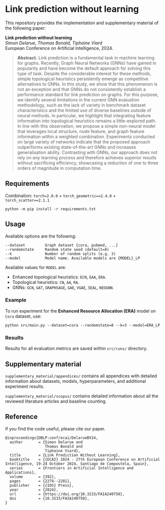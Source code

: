 # Link prediction without learning

This repository provides the implementation and supplementary material of the following paper:

**Link prediction without learning**  
*Simon Delarue, Thomas Bonald, Tiphaine Viard*  
European Conference on Artificial Intelligence, 2024.

>**Abstract.** Link prediction is a fundamental task in machine learning for graphs. Recently, Graph Neural Networks (GNNs) have gained in popularity and have become the default approach for solving this type of task. Despite the considerable interest for these methods, simple topological heuristics persistently emerge as competitive alternatives to GNNs. In this study, we show that this phenomenon is not an exception and that GNNs do not consistently establish a performance standard for link prediction on graphs. For this purpose, we identify several limitations in the current GNN evaluation methodology, such as the lack of variety in benchmark dataset characteristics and the limited use of diverse baselines outside of neural methods. In particular, we highlight that integrating feature information into topological heuristics remains a little-explored path. In line with this observation, we propose a simple non-neural model that leverages local structure, node feature, and graph feature information within a weighted combination. Experiments conducted on large variety of networks indicate that the proposed approach outperforms existing state-of-the-art GNNs and increases generalisation ability. Contrasting with GNNs, our approach does not rely on any learning process and therefore achieves superior results without sacrificing efficiency, showcasing a reduction of one to three orders of magnitude in computation time.

## Requirements

Combination: `torch=2.0.0` + `torch_geometric==2.4.0` + `torch_scatter==2.1.1`

```shell
python -m pip install -r requirements.txt 
```

## Usage

Available options are the following:
```
--dataset         Graph dataset {cora, pubmed, ...}
--randomstate     Random state seed (default=8)
--k               Number of random splits (e.g. 3)
--model           Model name. Available models are {MODEL}_LP
```
Available values for `MODEL` are:  
- Enhanced topological heuristics: `ECN`, `EAA`, `ERA`.  
- Topological heuristics: `CN`, `AA`, `RA`.  
- GNNs: `GCN`, `GAT`, `GRAPHSAGE`, `GAE`, `VGAE`, `SEAL`, `NEOGNN`.

### Example

To run experiment for the **Enhanced Resource Allocation (ERA)** model on `Cora` dataset, use:
```
python src/main.py --dataset=cora --randomstate=8 --k=3 --model=ERA_LP
```

### Results

Results for all evaluation metrics are saved within `src/runs/` directory.

## Supplementary material

`supplementary_material/appendices/` contains all appendices with detailed information about datasets, models, hyperparameters, and additional experiment results.

`supplementary_material/scopus/` contains detailed information about all the reviewed literature articles and baseline counting.

## Reference

If you find the code useful, please cite our paper.

```
@inproceedings{DBLP:conf/ecai/DelarueBV24,
  author       = {Simon Delarue and
                  Thomas Bonald and
                  Tiphaine Viard},
  title        = {Link Prediction Without Learning},
  booktitle    = {{ECAI} 2024 - 27th European Conference on Artificial Intelligence, 19-24 October 2024, Santiago de Compostela, Spain},
  series       = {Frontiers in Artificial Intelligence and Applications},
  volume       = {392},
  pages        = {2274--2281},
  publisher    = {{IOS} Press},
  year         = {2024},
  url          = {https://doi.org/10.3233/FAIA240750},
  doi          = {10.3233/FAIA240750},
}
```

